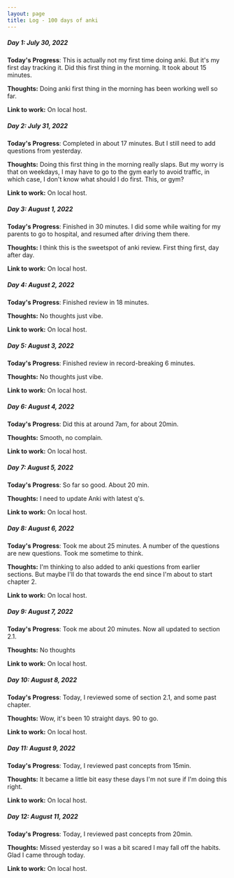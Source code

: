 ```yaml
---
layout: page
title: Log - 100 days of anki
---
```



##### Day 1: July 30, 2022

**Today's Progress**: This is actually not my first time doing anki. But it's my first day tracking it. Did this first thing in the morning. It took about 15 minutes.

**Thoughts:** Doing anki first thing in the morning has been working well so far.

**Link to work:** On local host. 



<div class="divider"></div>

##### Day 2: July 31, 2022

**Today's Progress**: Completed in about 17 minutes. But I still need to add questions from yesterday.

**Thoughts:** Doing this first thing in the morning really slaps. But my worry is that on weekdays, I may have to go to the gym early to avoid traffic, in which case, I don't know what should I do first. This, or gym?

**Link to work:** On local host. 



<div class="divider"></div>

##### Day 3: August 1, 2022

**Today's Progress**: Finished in 30 minutes. I did some while waiting for my parents to go to hospital, and resumed after driving them there.

**Thoughts:** I think this is the sweetspot of anki review. First thing first, day after day.

**Link to work:** On local host. 


<div class="divider"></div>

##### Day 4: August 2, 2022

**Today's Progress**: Finished review in 18 minutes.

**Thoughts:** No thoughts just vibe.

**Link to work:** On local host. 



<div class="divider"></div>

##### Day 5: August 3, 2022

**Today's Progress**: Finished review in record-breaking 6 minutes.

**Thoughts:** No thoughts just vibe.

**Link to work:** On local host. 



<div class="divider"></div>

##### Day 6: August 4, 2022

**Today's Progress**: Did this at around 7am, for about 20min.

**Thoughts:** Smooth, no complain.

**Link to work:** On local host. 



<div class="divider"></div>

##### Day 7: August 5, 2022

**Today's Progress**: So far so good. About 20 min.

**Thoughts:** I need to update Anki with latest q's.

**Link to work:** On local host. 



<div class="divider"></div>

##### Day 8: August 6, 2022

**Today's Progress**: Took me about 25 minutes. A number of the questions are new questions. Took me sometime to think.

**Thoughts:** I'm thinking to also added to anki questions from earlier sections. But maybe I'll do that towards the end since I'm about to start chapter 2.

**Link to work:** On local host. 



<div class="divider"></div>

##### Day 9: August 7, 2022

**Today's Progress**: Took me about 20 minutes. Now all updated to section 2.1.

**Thoughts:** No thoughts

**Link to work:** On local host. 



<div class="divider"></div>

##### Day 10: August 8, 2022

**Today's Progress**: Today, I reviewed some of section 2.1, and some past chapter.

**Thoughts:** Wow, it's been 10 straight days. 90 to go.

**Link to work:** On local host. 



<div class="divider"></div>

##### Day 11: August 9, 2022

**Today's Progress**: Today, I reviewed past concepts from 15min.

**Thoughts:** It became a little bit easy these days I'm not sure if I'm doing this right.

**Link to work:** On local host. 



<div class="divider"></div>

##### Day 12: August 11, 2022

**Today's Progress**: Today, I reviewed past concepts from 20min.

**Thoughts:** Missed yesterday so I was a bit scared I may fall off the habits. Glad I came through today.

**Link to work:** On local host. 



<div class="divider"></div>








